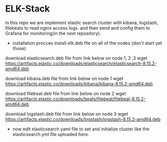 # ELK-Stack
in this repo we are implement elastic search cluster with kibana, logstash, filebeats to read nginx access logs. and then send and config them to Grafana for monitoring(in the next repository).

- installation procces
install elk.deb file on all of the nodes (don't start yet those)

download elasticsearch.deb file from link below on node 1, 2 ,3
 wget https://artifacts.elastic.co/downloads/elasticsearch/elasticsearch-8.15.2-amd64.deb

download kibana.deb file from link below on node 1
 wget https://artifacts.elastic.co/downloads/kibana/kibana-8.15.2-amd64.deb

download filebeat.deb file from link below on node 2 
 wget https://artifacts.elastic.co/downloads/beats/filebeat/filebeat-8.15.2-amd64.deb

download logstash.deb file from link below on node 3
 wget https://artifacts.elastic.co/downloads/logstash/logstash-8.15.2-amd64.deb


- now edit elasticsearch yaml file to set and initialize cluster like the elasticsearch.yml file uploaded here.

